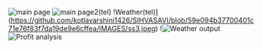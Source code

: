 ![main page](https://github.com/kotlavarshini1426/SIHVASAVI/blob/e1ed0a45c4fd5cd81a233c452a242ecc936a2305/IMAGES/ss1.jpeg)
![main page2(tel)](https://github.com/kotlavarshini1426/SIHVASAVI/blob/24321be14a5dbce46789f7fcffa8cd780c2ee9f5/IMAGES/ss2.jpeg)
!Weather(tel)](https://github.com/kotlavarshini1426/SIHVASAVI/blob/59e094b37700401c71e76f83f7da19de9e6cffea/IMAGES/ss3.jpeg)
!![Weather output](https://github.com/kotlavarshini1426/SIHVASAVI/blob/59e094b37700401c71e76f83f7da19de9e6cffea/IMAGES/ss4.jpeg)
![Profit analysis](https://github.com/kotlavarshini1426/SIHVASAVI/blob/59e094b37700401c71e76f83f7da19de9e6cffea/IMAGES/ss5.jpeg)
